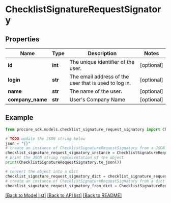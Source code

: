 # ChecklistSignatureRequestSignatory


## Properties

Name | Type | Description | Notes
------------ | ------------- | ------------- | -------------
**id** | **int** | The unique identifier of the user. | [optional] 
**login** | **str** | The email address of the user that is used to log in. | [optional] 
**name** | **str** | The name of the user. | [optional] 
**company_name** | **str** | User&#39;s Company Name | [optional] 

## Example

```python
from procore_sdk.models.checklist_signature_request_signatory import ChecklistSignatureRequestSignatory

# TODO update the JSON string below
json = "{}"
# create an instance of ChecklistSignatureRequestSignatory from a JSON string
checklist_signature_request_signatory_instance = ChecklistSignatureRequestSignatory.from_json(json)
# print the JSON string representation of the object
print(ChecklistSignatureRequestSignatory.to_json())

# convert the object into a dict
checklist_signature_request_signatory_dict = checklist_signature_request_signatory_instance.to_dict()
# create an instance of ChecklistSignatureRequestSignatory from a dict
checklist_signature_request_signatory_from_dict = ChecklistSignatureRequestSignatory.from_dict(checklist_signature_request_signatory_dict)
```
[[Back to Model list]](../README.md#documentation-for-models) [[Back to API list]](../README.md#documentation-for-api-endpoints) [[Back to README]](../README.md)


